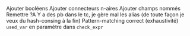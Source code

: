 Ajouter booléens
Ajouter connecteurs n-aires
Ajouter champs nommés
Remettre ?A
Y a des pb dans le tc, je gère mal les alias
(de toute façon je veux du hash-consing à la fin)
Pattern-matching correct (exhaustivité)
`used_var` en paramètre dans `check_expr`
